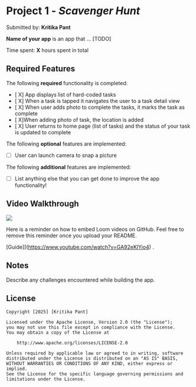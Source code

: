# Project 1 - *Scavenger Hunt*

Submitted by: **Kritika Pant**

**Name of your app** is an app that ... [TODO] 

Time spent: **X** hours spent in total

## Required Features

The following **required** functionality is completed:

- [ X] App displays list of hard-coded tasks
- [ X] When a task is tapped it navigates the user to a task detail view
- [ X] When user adds photo to complete the tasks, it marks the task as complete
- [ X]When adding photo of task, the location is added
- [ X] User returns to home page (list of tasks) and the status of your task is updated to complete
 
The following **optional** features are implemented:

- [ ] User can launch camera to snap a picture	

The following **additional** features are implemented:

- [ ] List anything else that you can get done to improve the app functionality!

## Video Walkthrough
<div>
    <a href="https://www.loom.com/share/eab6d981a51740d9b02d2e8a24d8fc82">
      <img style="max-width:300px;" src="https://cdn.loom.com/sessions/thumbnails/eab6d981a51740d9b02d2e8a24d8fc82-2b9e901ec1a0c28b-full-play.gif">
    </a>
  </div>


Here is a reminder on how to embed Loom videos on GitHub. Feel free to remove this reminder once you upload your README. 

[Guide]](https://www.youtube.com/watch?v=GA92eKlYio4) .

## Notes

Describe any challenges encountered while building the app.

## License

    Copyright [2025] [Kritika Pant]

    Licensed under the Apache License, Version 2.0 (the "License");
    you may not use this file except in compliance with the License.
    You may obtain a copy of the License at

        http://www.apache.org/licenses/LICENSE-2.0

    Unless required by applicable law or agreed to in writing, software
    distributed under the License is distributed on an "AS IS" BASIS,
    WITHOUT WARRANTIES OR CONDITIONS OF ANY KIND, either express or implied.
    See the License for the specific language governing permissions and
    limitations under the License.
